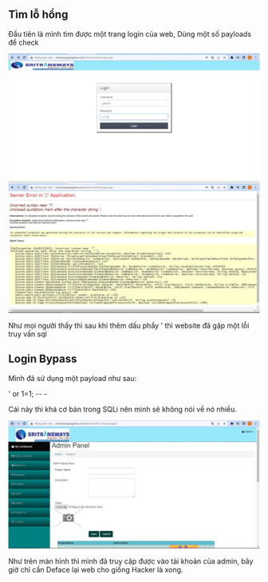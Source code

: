## Tìm lỗ hổng

Đầu tiên là mình tìm được một trang login của web, Dùng một số payloads để check 

![](https://raw.githubusercontent.com/d0DuyKh3ng/websecurity/main/sqli%20website%20n%C3%A0o%20%C4%91%C3%B3/images/1.JPG)
![](https://raw.githubusercontent.com/d0DuyKh3ng/websecurity/main/sqli%20website%20n%C3%A0o%20%C4%91%C3%B3/images/2.JPG)

Như mọi người thấy thì sau khi thêm dấu phẩy ' thì website đã gặp một lỗi truy vấn sql

## Login Bypass

Mình đã sử dụng một payload như sau:

' or 1=1; -- -

Cái này thì khá cơ bản trong SQLi nên mình sẽ không nói về nó nhiều.

![](https://raw.githubusercontent.com/d0DuyKh3ng/websecurity/main/sqli%20website%20n%C3%A0o%20%C4%91%C3%B3/images/3.JPG)

Như trên màn hình thì mình đã truy cập được vào tài khoản của admin, bây giờ chỉ cần Deface lại web cho giống Hacker là xong.
